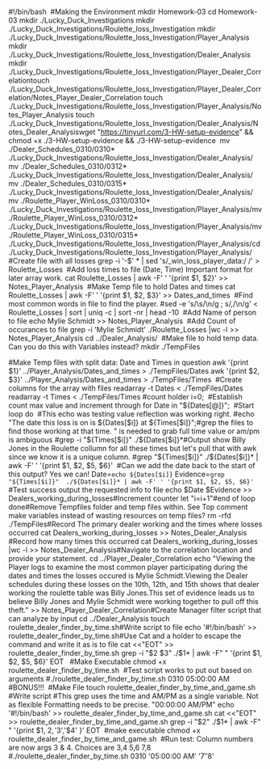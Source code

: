 #!/bin/bash
​
#Making the Environment
mkdir Homework-03
cd Homework-03
mkdir ./Lucky_Duck_Investigations
mkdir ./Lucky_Duck_Investigations/Roulette_loss_Investigation
mkdir ./Lucky_Duck_Investigations/Roulette_loss_Investigation/Player_Analysis
mkdir ./Lucky_Duck_Investigations/Roulette_loss_Investigation/Dealer_Analysis
mkdir ./Lucky_Duck_Investigations/Roulette_loss_Investigation/Player_Dealer_Correlation
​
touch ./Lucky_Duck_Investigations/Roulette_loss_Investigation/Player_Dealer_Correlation/Notes_Player_Dealer_Correlation
touch ./Lucky_Duck_Investigations/Roulette_loss_Investigation/Player_Analysis/Notes_Player_Analysis
touch ./Lucky_Duck_Investigations/Roulette_loss_Investigation/Dealer_Analysis/Notes_Dealer_Analysis
​
wget "https://tinyurl.com/3-HW-setup-evidence" && chmod +x ./3-HW-setup-evidence && ./3-HW-setup-evidence
​
mv ./Dealer_Schedules_0310/0310* ./Lucky_Duck_Investigations/Roulette_loss_Investigation/Dealer_Analysis/
​
mv ./Dealer_Schedules_0310/0312* ./Lucky_Duck_Investigations/Roulette_loss_Investigation/Dealer_Analysis/
​
mv ./Dealer_Schedules_0310/0315* ./Lucky_Duck_Investigations/Roulette_loss_Investigation/Dealer_Analysis/
​
mv ./Roulette_Player_WinLoss_0310/0310* ./Lucky_Duck_Investigations/Roulette_loss_Investigation/Player_Analysis/
​
mv ./Roulette_Player_WinLoss_0310/0312* ./Lucky_Duck_Investigations/Roulette_loss_Investigation/Player_Analysis/
​
mv ./Roulette_Player_WinLoss_0310/0315* ./Lucky_Duck_Investigations/Roulette_loss_Investigation/Player_Analysis/
​
cd ./Lucky_Duck_Investigations/Roulette_loss_Investigation/Player_Analysis/
​
#Create file with all losses
grep -i '\-\$' * | sed 's/_win_loss_player_data:/ /' > Roulette_Losses
​
#Add loss times to file (Date, Time) Important format for later array work.
cat Roulette_Losses | awk -F' ' '{print $1, $2}' >> Notes_Player_Analysis
​
#Make Temp file to hold Dates and times
cat Roulette_Losses | awk -F' ' '{print $1, $2, $3}' >> Dates_and_times
​
#Find most common words in file to find the player.
#sed -e 's/\s/\n/g ; s/,/\n/g' < Roulette_Losses | sort | uniq -c | sort -nr | head  -10
​
#Add Name of person to file
echo Mylie Schmidt >> Notes_Player_Analysis
​
#Add Count of occurances to file
grep -i 'Mylie Schmidt' ./Roulette_Losses |wc -l >> Notes_Player_Analysis 
​
cd ../Dealer_Analysis/
​
#Make file to hold temp data. Can you do this with Variables instead?
mkdir ./TempFiles

#Make Temp files with split data: Date and Times in question
awk '{print $1}'  ../Player_Analysis/Dates_and_times > ./TempFiles/Dates
awk '{print $2, $3}'  ../Player_Analysis/Dates_and_times > ./TempFiles/Times
​
#Create columns for the array with files
readarray -t Dates < ./TempFiles/Dates
readarray -t Times < ./TempFiles/Times
​
#count holder
i=0;
​
#Establish count max value and increment through 
for Date in "${Dates[@]}";
​
#Start loop
do
​
#This echo was testing value reflection was working right.
#echo "The date this loss is on is ${Dates[$i]} at ${Times[$i]}";
​
#grep the files to find those working at that time. " is needed to grab full time value or am/pm is ambiguous
#grep -i "${Times[$i]}"  ./${Dates[$i]}*  
​
#Output show Billy Jones in the Roulette collumn for all these times but let's pull that with awk since we know it is a unique column.
#grep "${Times[$i]}"  ./${Dates[$i]}* | awk -F' ' '{print $1, $2, $5, $6}'
​
#Can we add the date back to the start of this output? Yes we can!
Date=`echo ${Dates[$i]}`
​
Evidence=`grep "${Times[$i]}"  ./${Dates[$i]}* | awk -F' ' '{print $1, $2, $5, $6}'`
#Test success output the requested info to file
echo $Date $Evidence >> Dealers_working_during_losses
​
​
#Increment counter
let "i=i+1"
​
#end of loop
done
​
#Remove Tempfiles folder and temp files within. See Top comment make variables instead of wasting resources on temp files?
rm -rfd ./TempFiles
​
#Record The primary dealer working and the times where losses occurred
cat Dealers_working_during_losses >> Notes_Dealer_Analysis 
​
#Record how many times this occurred
cat Dealers_working_during_losses |wc -l >> Notes_Dealer_Analysis
​
#Navigate to the correlation location and provide your statement.
cd ../Player_Dealer_Correlation
echo "Viewing the Player logs to examine the most common player participating during the dates and times the losses occured is Mylie Schmidt.
​
Viewing the Dealer schedules during these losses on the 10th, 12th, and 15th shows that dealer working the roulette table was Billy Jones.
​
This set of evidence leads us to believe Billy Jones and Mylie Schmidt were working together to pull off this theft." >> Notes_Player_Dealer_Correlation
​
#Create Manager filter script that can analyze by input
cd ../Dealer_Analysis
touch roulette_dealer_finder_by_time.sh
​
#Write script to file
echo '#!/bin/bash' >> roulette_dealer_finder_by_time.sh
​
#Use Cat and a holder to escape the command and write it as is to file
cat <<"EOT" >> roulette_dealer_finder_by_time.sh
grep -i "$2 $3" ./$1* | awk -F" " '{print $1, $2, $5, $6}'
EOT
​
​
#Make Executable
chmod +x roulette_dealer_finder_by_time.sh
​
#Test script works to put out based on arguments
#./roulette_dealer_finder_by_time.sh 0310 05:00:00 AM
​
#BONUS!!!
​
#Make File
touch roulette_dealer_finder_by_time_and_game.sh
​
​
#Write script
#This grep uses the time and AM/PM as a single variable. Not as flexible Formatting needs to be precise. "00:00:00 AM/PM"
echo '#!/bin/bash' >> roulette_dealer_finder_by_time_and_game.sh
cat <<"EOT" >> roulette_dealer_finder_by_time_and_game.sh
grep -i "$2" ./$1* | awk -F" " '{print $1, $2,'$3','$4' }'
EOT
​
#make executable
chmod +x roulette_dealer_finder_by_time_and_game.sh
​
#Run test: Column numbers are now args 3 & 4. Choices are 3,4 5,6 7,8
#./roulette_dealer_finder_by_time.sh 0310 '05:00:00 AM' '$7' '$8'